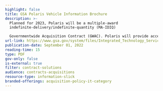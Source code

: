 ```yaml
---
highlight: false
title: GSA Polaris Vehicle Information Brochure
description: >-
  Planned for 2023, Polaris will be a multiple-award
  indefinite-delivery/indefinite-quantity (MA-IDIQ)

  Governmentwide Acquisition Contract (GWAC). Polaris will provide access to customized information technology (IT) services and IT service-based solutions from small businesses.
url-link: https://www.gsa.gov/system/files/Integrated_Technology_Services/PolarisComingSoonBrochure.pdf
publication-date: September 01, 2022
reading-time: 15
type: PDF
gov-only: false
is-external: true
filter: contract-solutions
audience: contracts-acquisitions
resource-type: information-slick
branded-offerings: acquisition-policy-it-category
---
```

